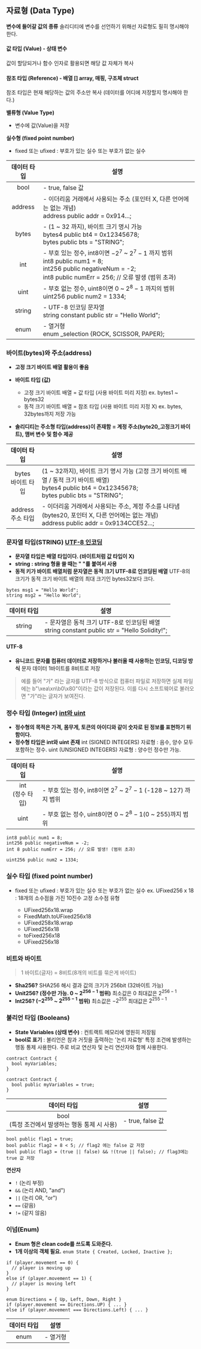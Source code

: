 ## 자료형 (Data Type)

**변수에 들어갈 값의 종류**
솔리디티에 변수를 선언하기 위해선 자료형도 필히 명시해야 한다.

#### 값 타입 (Value) - 상태 변수
값이 할당되거나 함수 인자로 활용되면 해당 값 자체가 복사

#### 참조 타입 (Reference) - 배열 [] array, 매핑, 구조체 struct
참조 타입은 현재 해당하는 값의 주소만 복사 (데이터를 어디에 저장할지 명시해야 한다.)

**밸류형 (Value Type)**

- 변수에 값(Value)을 저장

**실수형 (fixed point number)**

- fixed 또는 ufixed : 부호가 있는 실수 또는 부호가 없는 실수

| 데이터 타입 | 설명 |
| :---: | --- |
| bool | - true, false 값  |
| address | - 이더리움 거래에서 사용되는 주소 (포인터 X, 다른 언어에는 없는 개념) <br> address public addr = 0x914...; |
| bytes | - (1 ~ 32 까지), 바이트 크기 명시 가능 <br> bytes4 public bt4 = 0x12345678; <br> bytes public bts = "STRING"; |
| int | - 부호 있는 정수, int8이면 $-2^7$ ~ $2^7 -1$ 까지 범위 <br> int8 public num1 = 8; <br> int256 public negativeNum = -2; <br> int8 public numErr = 256; // 오류 발생 (범위 초과) |
| uint | - 부호 없는 정수, uint8이면 $0$ ~ $2^8 - 1$ 까지의 범위 <br> uint256 public num2 = 1334; |
| string | - UTF-8 인코딩 문자열 <br> string constant public str = "Hello World"; |
| enum | - 열거형 <br> enum _selection {ROCK, SCISSOR, PAPER}; |


### 바이트(bytes)와 주소(address)

- **고정 크기 바이트 배열 활용이 좋음**
- **바이트 타입 (값)**
  - 고정 크기 바이트 배열  = 값 타입 (사용 바이트 미리 지정)
    ex. bytes1 ~ bytes32
  - 동적 크기 바이트 배열 = 참조 타입 (사용 바이트 미리 지정 X)
    ex. bytes, 32bytes까지 저장 가능

- **솔리디티는 주소형 타입(address)이 존재함**
  **= 계정 주소(byte20_고정크기 바이트), 맴버 변수 및 함수 제공**

| 데이터 타입 | 설명 |
| :---: | --- |
| bytes <br> 바이트 타입| (1 ~ 32까지), 바이트 크기 명시 가능 (고정 크기 바이트 배열 / 동적 크기 바이트 배열) <br> bytes4 public bt4 = 0x12345678; <br> bytes public bts = "STRING"; |
| address <br> 주소 타입 | - 이더리움 거래에서 사용되는 주소, 계정 주소를 나타냄 <br> (bytes20, 포인터 X, 다른 언어에는 없는 개념) <br> address public addr = 0x9134CCE52...; |


### 문자열 타입(STRING) <u>UTF-8 인코딩</u>

- **문자열 타입은 배열 타입이다. (바이트처럼 값 타입이 X)**
- **string : string 형을 쓸 때는 " "를 붙여서 사용**
- **동적 키가 바이트 배열처럼 문자열은 동적 크기 UTF-8로 인코딩된 배열**
  UTF-8의 크기가 동적 크기 바이트 배열의 최대 크기인 bytes32보다 크다.

```sol
bytes msg1 = "Hello World";
string msg2 = "Hello World";
```

| 데이터 타입 | 설명 |
| :---: | --- |
| string | - 문자열은 동적 크기 UTF-8로 인코딩된 배열 <br> string constant public str = "Hello Solidity!"; |


#### UTF-8 

- **유니코드 문자를 컴퓨터 데이터로 저장하거나 불러올 때 사용하는 인코딩, 디코딩 방식**
  문자 데이터 1바이트를 8비트로 저장

> 예를 들어 "가" 라는 글자를 UTF-8 방식으로 컴퓨터 파일로 저장하면 실제 파일에는 b"\xea\xn\b0\x80"이라는 값이 저장된다.
  이를 다시 소프트웨어로 불러오면 "가"라는 글자가 보여진다.


### 정수 타입 (Integer) <u>int와 uint</u>

- **정수형의 목적은 가격, 몸무게, 토큰의 아이디와 같이 숫자로 된 정보를 표현하기 위함이다.**
- **정수형 타입은 int와 uint 존재**
  int (SIGNED INTEGERS) 자료형 : 음수, 양수 모두 포함하는 정수.
  uint (UNSIGNED INTEGERS) 자료형 : 양수인 정수만 가능.

| 데이터 타입 | 설명 |
| :---: | --- |
| int <br> (정수 타입) | - 부호 있는 정수, int8이면 $2^7$ ~ $2^7 - 1$ (-128 ~ 127) 까지 범위 |
| uint | - 부호 없는 정수, uint8이면 $0$ ~ $2^8 - 1$(0 ~ 255)까지 범위 |

```sol
int8 public num1 = 8;
int256 public negativeNum = -2;
int 8 public numErr = 256; // 오류 발생! (범위 초과)

uint256 public num2 = 1334;
```

### 실수 타입 (fixed point number)
- fixed 또는 ufixed : 부호가 있는 실수 또는 부호가 없는 실수
  ex. UFixed256 x 18 : 18개의 소수점을 가진 10진수 고정 소수점 유형

  - UFixed256x18.wrap
  - FixedMath.toUFixed256x18
  - UFixed258x18.wrap
  - UFixed256x18
  - toFixed256x18
  - UFixed256x18

### 비트와 바이트

> 1 바이트(글자) 
  = 8비트(8개의 비트를 묶은게 바이트)


- **Sha256?**
  SHA256 해시 결과 값의 크기가 256bit (32바이트 가능)
- **Unit256? (정수만 가능. $0$ ~ $2^{256 - 1}$ 범위)**
  최소값은 0
  최대값은 $2^{256 -1}$
- **Int256? ($-2^{255}$ ~ $2^{255-1}$ 범위)**
  최소값은 $-2^{255}$
  최대값은 $2^{255 - 1}$


### 불리언 타입 (Booleans)

- **State Variables (상태 변수)** : 컨트랙트 메모리에 영원히 저장됨
- **bool로 표기** : 불리언은 참과 거짓을 출력하는 '논리 자료형'
  특정 조건에 발생하는 행동 통제 사용한다.
  주로 비교 연산자 및 논리 연산자와 함께 사용한다.

```sol
contract Contract {
  bool myVariables;
}
```
```sol
contract Contract {
  bool public myVariables = true;
}
```

| 데이터 타입 | 설명 |
| :---: | --- |
| bool <br> (특정 조건에서 발생하는 행동 통제 시 사용) | - true, false 값 |

```sol
bool public flag1 = true;
bool public flag2 = 8 < 5; // flag2 에는 false 값 저장
bool public flag3 = (true || false) && !(true || false); // flag3에는 true 값 저장
```

**연산자**
- `!` (논리 부정)
- `&&` (논리 AND, "and")
- `||` (논리 OR, "or")
- `==` (같음)
- `!=` (같지 않음)


### 이넘(Enum)

- **Enum 형은 clean code를 쓰도록 도와준다.**
- **1개 이상의 객체 필요.** ```enum State { Created, Locked, Inactive };```

```sol
if (player.movement == 0) {
  // player is moving up
}
else if (player.movement == 1) {
  // player is moving left
}
```

```sol
enum Directions = { Up, Left, Down, Right }
if (player.movement == Directions.UP) { ... }
else if (player.movement === Directions.Left) { ... }
```

| 데이터 타입 | 설명 |
| :---: | --- |
| enum | - 열거형 |